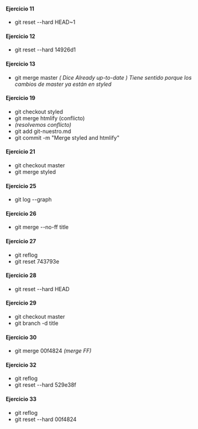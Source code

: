#### Ejercicio 11
* git reset --hard HEAD~1

#### Ejercicio 12
* git reset --hard 14926d1

#### Ejercicio 13
* git merge master 
_( Dice Already up-to-date ) Tiene sentido porque los cambios de master ya están en styled_

#### Ejercicio 19
* git checkout styled
* git merge htmlify (conflicto)
* _(resolvemos conflicto)_
* git add git-nuestro.md
* git commit -m "Merge styled and htmlify"

#### Ejercicio 21
* git checkout master
* git merge styled

#### Ejercicio 25
* git log --graph

#### Ejercicio 26
* git merge --no-ff title

#### Ejercicio 27
* git reflog
* git reset 743793e

#### Ejercicio 28
* git reset --hard HEAD

#### Ejercicio 29
* git checkout master
* git branch -d title

#### Ejercicio 30
* git merge 00f4824 _(merge FF)_

#### Ejercicio 32 
* git reflog
* git reset --hard 529e38f

#### Ejercicio 33
* git reflog
* git reset --hard 00f4824
